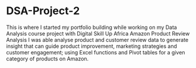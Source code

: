 # DSA-Project-2
This is where I started my portfolio building while working on my Data Analysis course project with Digital Skill Up Africa
Amazon Product Review Analysis
I was able analyse product and customer review data to generate insight that can guide product improvement, marketing strategies and customer engagement; using Excel functions and Pivot tables for a given category of products on Amazon.
